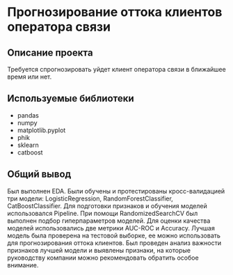 # Прогнозирование оттока клиентов оператора связи
## Описание проекта
Требуется спрогнозировать уйдет клиент оператора связи в ближайшее время или нет.

## Используемые библиотеки
- pandas
- numpy
- matplotlib.pyplot
- phik
- sklearn
- catboost

## Общий вывод
Был выполнен EDA. Были обучены и протестированы кросс-валидацией три модели: LogisticRegression, RandomForestClassifier, CatBoostClassifier. Для подготовки признаков и обучения моделей использовался Pipeline. При помощи RandomizedSearchCV был выполнен подбор гиперпараметров моделей. Для оценки качества моделей использовались две метрики AUC-ROC и Accuracy. Лучшая модель была проверена на тестовой выборке, ее можно использовать для прогнозирования оттока клиентов. Был проведен анализ важности признаков лучшей модели и выявлены признаки, на которые руководству компании можно рекомендовать обратить особое внимание.

